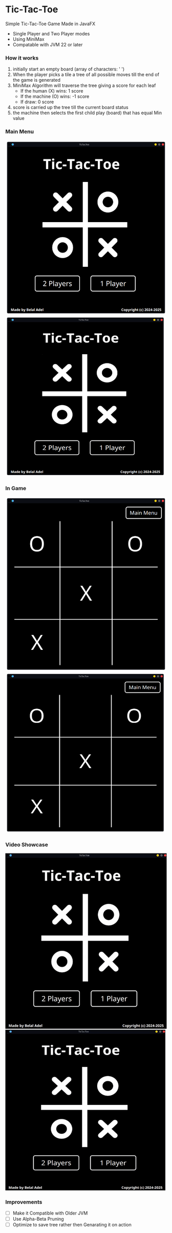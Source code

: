 # Tic-Tac-Toe
Simple Tic-Tac-Toe Game Made in JavaFX
 - Single Player and Two Player modes
 - Using MiniMax
 - Compatable with JVM 22 or later
### How it works
 1. initially start an empty board (array of characters: ' ')
 2. When the player picks a tile a tree of all possible moves till the end of the game is generated
 3. MiniMax Algorithm will traverse the tree giving a score for each leaf
    - If the human (X) wins: 1 score 
    - If the machine (O) wins: -1 score 
    - If draw: 0 score
 4. score is carried up the tree till the current board status
 5. the machine then selects the first child play (board) that has equal Min value
### Main Menu
![MainMenuScreenshot](https://github.com/BelalAdelDev/Tic-Tac-Toe/blob/main/Media/MainMenuScreenshot.png)
<img src="https://github.com/BelalAdelDev/Tic-Tac-Toe/blob/main/Media/MainMenuScreenshot.png" alt="MainMenuScreenshot" width="500" height="500">

### In Game
![InGameScreenshot](https://github.com/BelalAdelDev/Tic-Tac-Toe/blob/main/Media/InGameScreenshot.png)
<img src="https://github.com/BelalAdelDev/Tic-Tac-Toe/blob/main/Media/InGameScreenshot.png" alt="InGameScreenshot" width="500" height="500">

### Video Showcase
![Demo](https://github.com/BelalAdelDev/Tic-Tac-Toe/blob/main/Media/Demo.gif)
<img src="https://github.com/BelalAdelDev/Tic-Tac-Toe/blob/main/Media/Demo.gif" alt="Demo" width="500" height="500">

### Improvements
 - [ ] Make it Compatible with Older JVM
 - [ ] Use Alpha-Beta Pruning
 - [ ] Optimize to save tree rather then Genarating it on action
